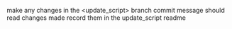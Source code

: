 make any changes in the <update_script> branch
commit message should read changes made
record them in the update_script readme

